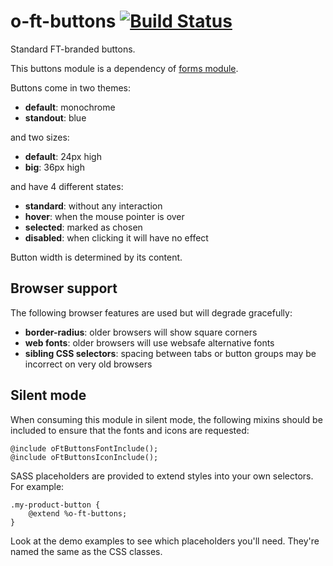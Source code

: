o-ft-buttons [![Build Status](https://travis-ci.org/Financial-Times/o-ft-buttons.png?branch=master)](https://travis-ci.org/Financial-Times/o-ft-buttons)
============

Standard FT-branded buttons.

This buttons module is a dependency of [forms module](https://github.com/Financial-Times/o-ft-forms).

Buttons come in two themes:

* __default__: monochrome
* __standout__: blue

and two sizes:

* __default__: 24px high
* __big__: 36px high

and have 4 different states:

* __standard__: without any interaction
* __hover__: when the mouse pointer is over 
* __selected__: marked as chosen
* __disabled__: when clicking it will have no effect

Button width is determined by its content.

## Browser support

The following browser features are used but will degrade gracefully:

* __border-radius__: older browsers will show square corners
* __web fonts__: older browsers will use websafe alternative fonts
* __sibling CSS selectors__: spacing between tabs or button groups may be incorrect on very old browsers

## Silent mode

When consuming this module in silent mode, the following mixins should be included to ensure that the fonts and icons are requested:

    @include oFtButtonsFontInclude();
    @include oFtButtonsIconInclude();

SASS placeholders are provided to extend styles into your own selectors. For example:

    .my-product-button {
        @extend %o-ft-buttons;
    }

Look at the demo examples to see which placeholders you'll need. They're named the same as the CSS classes.